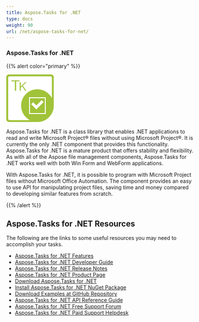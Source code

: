 ```yaml
---
title: Aspose.Tasks for .NET
type: docs
weight: 90
url: /net/aspose-tasks-for-net/
---
```


### **Aspose.Tasks for .NET**
{{% alert color="primary" %}} 

![todo:image_alt_text](aspose-tasks-for-net_1.png)

Aspose.Tasks for .NET is a class library that enables .NET applications to read and write Microsoft Project® files without using Microsoft Project®. It is currently the only .NET component that provides this functionality. Aspose.Tasks for .NET is a mature product that offers stability and flexibility. As with all of the Aspose file management components, Aspose.Tasks for .NET works well with both Win Form and WebForm applications.

With Aspose.Tasks for .NET, it is possible to program with Microsoft Project files without Microsoft Office Automation. The component provides an easy to use API for manipulating project files, saving time and money compared to developing similar features from scratch.

{{% /alert %}} 
## **Aspose.Tasks for .NET Resources**
The following are the links to some useful resources you may need to accomplish your tasks.

- [Aspose.Tasks for .NET Features](/tasks/net/product-overview/)
- [Aspose.Tasks for .NET Developer Guide](/tasks/net/developer-guide/)
- [Aspose.Tasks for .NET Release Notes](/tasks/net/releate-notes/)
- [Aspose.Tasks for .NET Product Page](https://products.aspose.com/tasks/net)
- [Download Aspose.Tasks for .NET](https://downloads.aspose.com/tasks/net)
- [Install Aspose.Tasks for .NET NuGet Package](https://www.nuget.org/packages/Aspose.Tasks/)
- [Download Examples at GitHub Repository](https://github.com/aspose-tasks/Aspose.Tasks-for-.NET)
- [Aspose.Tasks for .NET API Reference Guide](https://apireference.aspose.com/net/tasks)
- [Aspose.Tasks for .NET Free Support Forum](https://forum.aspose.com/c/tasks)
- [Aspose.Tasks for .NET Paid Support Helpdesk](https://helpdesk.aspose.com/)
